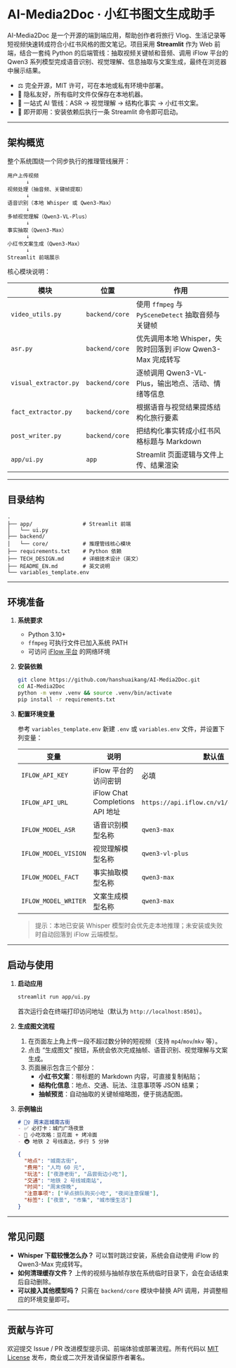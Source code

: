 # AI-Media2Doc · 小红书图文生成助手

AI-Media2Doc 是一个开源的端到端应用，帮助创作者将旅行 Vlog、生活记录等短视频快速转成符合小红书风格的图文笔记。项目采用 **Streamlit** 作为 Web 前端，结合一套纯 Python 的后端管线：抽取视频关键帧和音频、调用 iFlow 平台的 Qwen3 系列模型完成语音识别、视觉理解、信息抽取与文案生成，最终在浏览器中展示结果。

- ⚖️ 完全开源，MIT 许可，可在本地或私有环境中部署。
- 🔐 隐私友好，所有临时文件仅保存在本地机器。
- 🧠 一站式 AI 管线：ASR → 视觉理解 → 结构化事实 → 小红书文案。
- 🚀 即开即用：安装依赖后执行一条 Streamlit 命令即可启动。

---

## 架构概览

整个系统围绕一个同步执行的推理管线展开：

```
用户上传视频
      ↓
视频处理（抽音频、关键帧提取）
      ↓
语音识别（本地 Whisper 或 Qwen3-Max）
      ↓
多帧视觉理解（Qwen3-VL-Plus）
      ↓
事实抽取（Qwen3-Max）
      ↓
小红书文案生成（Qwen3-Max）
      ↓
Streamlit 前端展示
```

核心模块说明：

| 模块 | 位置 | 作用 |
| --- | --- | --- |
| `video_utils.py` | `backend/core` | 使用 `ffmpeg` 与 `PySceneDetect` 抽取音频与关键帧 |
| `asr.py` | `backend/core` | 优先调用本地 Whisper，失败时回落到 iFlow Qwen3-Max 完成转写 |
| `visual_extractor.py` | `backend/core` | 逐帧调用 Qwen3-VL-Plus，输出地点、活动、情绪等信息 |
| `fact_extractor.py` | `backend/core` | 根据语音与视觉结果提炼结构化旅行要素 |
| `post_writer.py` | `backend/core` | 把结构化事实转成小红书风格标题与 Markdown |
| `app/ui.py` | `app` | Streamlit 页面逻辑与文件上传、结果渲染 |

---

## 目录结构

```
.
├── app/                # Streamlit 前端
│   └── ui.py
├── backend/
│   └── core/           # 推理管线核心模块
├── requirements.txt    # Python 依赖
├── TECH_DESIGN.md      # 详细技术设计（英文）
├── README_EN.md        # 英文说明
└── variables_template.env
```

---

## 环境准备

1. **系统要求**
   - Python 3.10+
   - `ffmpeg` 可执行文件已加入系统 PATH
   - 可访问 [iFlow 平台](https://iflowapi.com/) 的网络环境

2. **安装依赖**

   ```bash
   git clone https://github.com/hanshuaikang/AI-Media2Doc.git
   cd AI-Media2Doc
   python -m venv .venv && source .venv/bin/activate
   pip install -r requirements.txt
   ```

3. **配置环境变量**

   参考 `variables_template.env` 新建 `.env` 或 `variables.env` 文件，并设置下列变量：

   | 变量 | 说明 | 默认值 |
   | --- | --- | --- |
   | `IFLOW_API_KEY` | iFlow 平台的访问密钥 | 必填 |
   | `IFLOW_API_URL` | iFlow Chat Completions API 地址 | `https://api.iflow.cn/v1/chat/completions` |
   | `IFLOW_MODEL_ASR` | 语音识别模型名称 | `qwen3-max` |
   | `IFLOW_MODEL_VISION` | 视觉理解模型名称 | `qwen3-vl-plus` |
   | `IFLOW_MODEL_FACT` | 事实抽取模型名称 | `qwen3-max` |
   | `IFLOW_MODEL_WRITER` | 文案生成模型名称 | `qwen3-max` |

   > 提示：本地已安装 Whisper 模型时会优先走本地推理；未安装或失败时自动回落到 iFlow 云端模型。

---

## 启动与使用

1. **启动应用**

   ```bash
   streamlit run app/ui.py
   ```

   首次运行会在终端打印访问地址（默认为 `http://localhost:8501`）。

2. **生成图文流程**
   1. 在页面左上角上传一段不超过数分钟的短视频（支持 `mp4`/`mov`/`mkv` 等）。
   2. 点击 “生成图文” 按钮，系统会依次完成抽帧、语音识别、视觉理解与文案生成。
   3. 页面展示包含三个部分：
      - **小红书文案**：带标题的 Markdown 内容，可直接复制粘贴；
      - **结构化信息**：地点、交通、玩法、注意事项等 JSON 结果；
      - **抽帧预览**：自动抽取的关键帧缩略图，便于挑选配图。

3. **示例输出**

   ```markdown
   # 🚶‍♀️ 周末逛城南古街
   - ✅ 必打卡：城门广场夜景
   - 🍜 小吃攻略：豆花面 + 烤冷面
   - 🚇 地铁 2 号线直达，步行 5 分钟
   ```

   ```json
   {
     "地点": "城南古街",
     "费用": "人均 60 元",
     "玩法": ["夜游老街", "品尝街边小吃"],
     "交通": "地铁 2 号线城南站",
     "时间": "周末傍晚",
     "注意事项": ["早点排队购买小吃", "夜间注意保暖"],
     "标签": ["夜景", "市集", "城市慢生活"]
   }
   ```

---

## 常见问题

- **Whisper 下载较慢怎么办？** 可以暂时跳过安装，系统会自动使用 iFlow 的 Qwen3-Max 完成转写。
- **如何清理缓存文件？** 上传的视频与抽帧存放在系统临时目录下，会在会话结束后自动删除。
- **可以接入其他模型吗？** 只需在 `backend/core` 模块中替换 API 调用，并调整相应的环境变量即可。

---

## 贡献与许可

欢迎提交 Issue / PR 改进模型提示词、前端体验或部署流程。所有代码以 [MIT License](./LICENSE) 发布，商业或二次开发请保留原作者署名。
